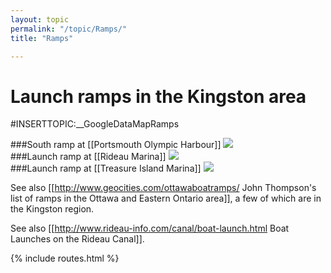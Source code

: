 ```yaml
---
layout: topic
permalink: "/topic/Ramps/"
title: "Ramps"

---
```


<h1>Launch ramps in the Kingston area</h1>

#INSERTTOPIC:__GoogleDataMapRamps

<div class="clearboth">
###South ramp at [[Portsmouth Olympic Harbour]]
<img src="http://k7Waterfront.org/Images/POHSouthRamp.jpg">
</div>

<div class="clearboth">
###Launch ramp at [[Rideau Marina]]
<img src="http://k7Waterfront.org/Images/RideauMarinaLaunchRamp.JPG" class="clear">

</div>

<div class="clearboth">
###Launch ramp at [[Treasure Island Marina]]
<img src="http://k7Waterfront.org/Images/TreasureIslandLaunchRamp.JPG">
</div>

See also [[http://www.geocities.com/ottawaboatramps/ John Thompson's list of ramps in the Ottawa and Eastern Ontario area]], a few of which are in the Kingston region.

See also [[http://www.rideau-info.com/canal/boat-launch.html Boat Launches on the Rideau Canal]].

{% include routes.html %}
